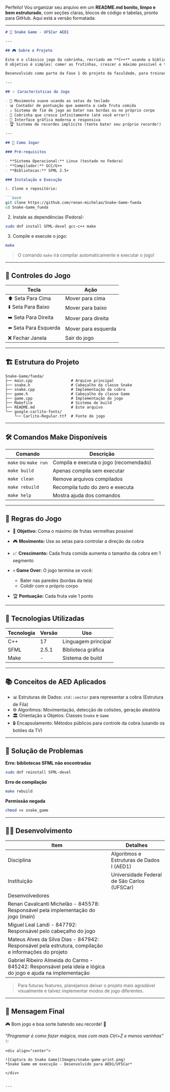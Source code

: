 Perfeito! Vou organizar seu arquivo em um **README.md bonito, limpo e bem estruturado**, com seções claras, blocos de código e tabelas, pronto para GitHub. Aqui está a versão formatada:

---

````markdown
# 🐍 Snake Game - UFSCar AED1

---

## 🎮 Sobre o Projeto

Este é o clássico jogo da cobrinha, recriado em **C++** usando a biblioteca gráfica **SFML**!  
O objetivo é simples: comer as frutinhas, crescer o máximo possível e tentar não se enrolar (literalmente 😄).

Desenvolvido como parte da Fase 1 do projeto da faculdade, para treinar lógica de programação, estruturas de dados e manipulação gráfica.

---

## ✨ Características do Jogo

- 🎯 Movimento suave usando as setas do teclado  
- 📊 Contador de pontuação que aumenta a cada fruta comida  
- ⚠️ Sistema de fim de jogo ao bater nas bordas ou no próprio corpo  
- 🐍 Cobrinha que cresce infinitamente (até você errar!)  
- 🎨 Interface gráfica moderna e responsiva  
- 🏆 Sistema de recordes implícito (tente bater seu próprio recorde!)

---

## 🚀 Como Jogar

### Pré-requisitos

- **Sistema Operacional:** Linux (testado no Fedora)  
- **Compilador:** GCC/G++  
- **Bibliotecas:** SFML 2.5+

### Instalação e Execução

1. Clone o repositório:

```bash
git clone https://github.com/renan-michelao/Snake-Game-fueda
cd Snake-Game_fueda
````

2. Instale as dependências (Fedora):

```bash
sudo dnf install SFML-devel gcc-c++ make
```

3. Compile e execute o jogo:

```bash
make
```

> O comando `make` irá compilar automaticamente e executar o jogo!

---

## 🎯 Controles do Jogo

| Tecla                 | Ação                |
| --------------------- | ------------------- |
| ⬆️ Seta Para Cima     | Mover para cima     |
| ⬇️ Seta Para Baixo    | Mover para baixo    |
| ➡️ Seta Para Direita  | Mover para direita  |
| ⬅️ Seta Para Esquerda | Mover para esquerda |
| ❌ Fechar Janela       | Sair do jogo        |

---

## 🏗️ Estrutura do Projeto

```
Snake-Game/fueda/
├── main.cpp                 # Arquivo principal
├── snake.h                  # Cabeçalho da classe Snake
├── snake.cpp                # Implementação da cobra
├── game.h                   # Cabeçalho da classe Game
├── game.cpp                 # Implementação do jogo
├── Makefile                 # Sistema de build
├── README.md                # Este arquivo
└── google-carlito-fonts/
    └── Carlito-Regular.ttf  # Fonte do jogo
```

---

## 🛠️ Comandos Make Disponíveis

| Comando              | Descrição                              |
| -------------------- | -------------------------------------- |
| `make` ou `make run` | Compila e executa o jogo (recomendado) |
| `make build`         | Apenas compila sem executar            |
| `make clean`         | Remove arquivos compilados             |
| `make rebuild`       | Recompila tudo do zero e executa       |
| `make help`          | Mostra ajuda dos comandos              |

---

## 🎯 Regras do Jogo

* 🎯 **Objetivo:** Coma o máximo de frutas vermelhas possível
* 🎮 **Movimento:** Use as setas para controlar a direção da cobra
* 📈 **Crescimento:** Cada fruta comida aumenta o tamanho da cobra em 1 segmento
* 💀 **Game Over:** O jogo termina se você:

  * Bater nas paredes (bordas da tela)
  * Colidir com o próprio corpo
* 🏆 **Pontuação:** Cada fruta vale 1 ponto

---

## 🔧 Tecnologias Utilizadas

| Tecnologia | Versão | Uso                 |
| ---------- | ------ | ------------------- |
| C++        | 17     | Linguagem principal |
| SFML       | 2.5.1  | Biblioteca gráfica  |
| Make       | -      | Sistema de build    |

---

## 📚 Conceitos de AED Aplicados

* 📊 Estruturas de Dados: `std::vector` para representar a cobra (Estrutura de Fila)
* ⚙️ Algoritmos: Movimentação, detecção de colisões, geração aleatória
* 🏛️ Orientação a Objetos: Classes `Snake` e `Game`
* 🔒 Encapsulamento: Métodos públicos para controle da cobra (usando os botões da TV)

---

## 🐛 Solução de Problemas

**Erro: bibliotecas SFML não encontradas**

```bash
sudo dnf reinstall SFML-devel
```

**Erro de compilação**

```bash
make rebuild
```

**Permissão negada**

```bash
chmod +x snake_game
```

---

## 👨‍💻 Desenvolvimento

| Item                                                                                                        | Detalhes                                    |
| ----------------------------------------------------------------------------------------------------------- | ------------------------------------------- |
| Disciplina                                                                                                  | Algoritmos e Estruturas de Dados I (AED1)   |
| Instituição                                                                                                 | Universidade Federal de São Carlos (UFSCar) |
| Desenvolvedores                                                                                             |                                             |
| Renan Cavalcanti Michelão - 845578: Responsável pela implementação do jogo (main)                           |                                             |
| Miguel Leal Landi - 847792: Responsável pelo cabeçalho do jogo                                              |                                             |
| Mateus Alves da Silva Dias - 847942: Responsável pela estrutura, compilação e informações do projeto        |                                             |
| Gabriel Ribeiro Almeida do Carmo - 845242: Responsável pela ideia e lógica do jogo e ajuda na implementação |                                             |

> Para futuras features, planejamos deixar o projeto mais agradável visualmente e talvez implementar modos de jogo diferentes.

---

## 🎯 Mensagem Final

🎮 Bom jogo e boa sorte batendo seu recorde! 🐍

*"Programar é como fazer mágica, mas com mais Ctrl+Z e menos varinhas"* ✨

```
<div align="center">

![Captura do Snake Game](Images/snake-game-print.png)
*Snake Game em execução - Desenvolvido para AED1/UFSCar*

</div>


---


